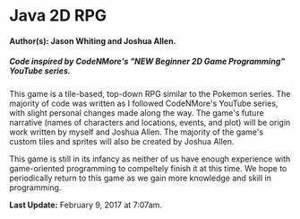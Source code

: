 # Java 2D RPG

#### **Author(s):** Jason Whiting and Joshua Allen. 
##### Code inspired by CodeNMore's "NEW Beginner 2D Game Programming" YouTube series.

This game is a tile-based, top-down RPG similar to the Pokemon series. The majority of code
was written as I followed CodeNMore's YouTube series, with slight personal changes made along
the way. The game's future narrative (names of characters and locations, events, and plot)
will be origin work written by myself and Joshua Allen. The majority of the game's custom
tiles and sprites will also be created by Joshua Allen.

This game is still in its infancy as neither of us have enough experience with game-oriented
programming to compeltely finish it at this time. We hope to periodically return to this game
as we gain more knowledge and skill in programming. 

**Last Update:** February 9, 2017 at 7:07am.
